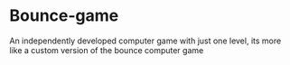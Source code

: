 # Bounce-game
An independently developed computer game with just one level, its more like a custom version of the bounce computer game


